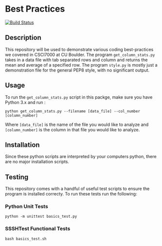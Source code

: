 # Best Practices

[![Build Status](https://travis-ci.com/cu-swe4s-fall-2019/best-practices-tlfobe.svg?branch=master)](https://travis-ci.com/cu-swe4s-fall-2019/best-practices-tlfobe)

## Description

This repository will be used to demonstrate various coding best-practices we covered in CSCI7000 at CU Boulder.
The program `get_column_stats.py` takes in a data file with tab separated rows and column and returns the mean and average of a specified row.
The program `style.py` is mostly just a demonstration file for the general PEP8 style, with no significant output.

## Usage

To run the `get_column_stats.py` script in this packge, make sure you have Python 3.x and run :

```
python get_column_stats.py --filename [data_file] --col_number [column_number]
```

Where `[data_file]` is the name of the file you would like to analyze and `[column_number]` is the column in that file you would like to analyze.

## Installation

Since these python scripts are interpreted by your computers python, there are no major installation scripts.

## Testing

This repository comes with a handful of useful test scripts to ensure the program is installed correcty. To run these tests run the following:


### Python Unit Tests
```
python -m unittest basics_test.py
```

### SSSHTest Functional Tests
```
bash basics_test.sh
```